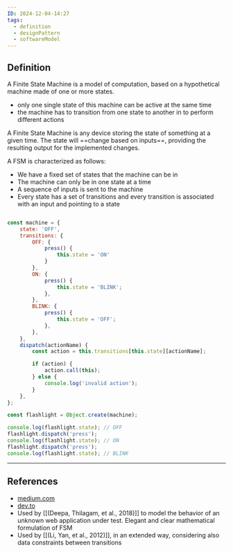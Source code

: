 ```yaml
---
ID: 2024-12-04-14:27
tags:
  - definition
  - designPattern
  - softwareModel
---
```

## Definition

A Finite State Machine is a model of computation, based on a hypothetical machine made of one or more states.
- only one single state of this machine can be active at the same time
- the machine has to transition from one state to another in to perform different actions

A Finite State Machine is any device storing the state of something at a given time.
The state will ==change based on inputs==, providing the resulting output for the implemented changes.

A FSM is characterized as follows:
- We have a fixed set of states that the machine can be in
- The machine can only be in one state at a time
- A sequence of inputs is sent to the machine
- Every state has a set of transitions and every transition is associated with an input and pointing to a state

```javascript

const machine = {
    state: 'OFF',
    transitions: {
        OFF: {
            press() {
                this.state = 'ON'
            }
        },
        ON: {
            press() {
                this.state = 'BLINK';
            },
        },
        BLINK: {
            press() {
                this.state = 'OFF';
            },
        },
    },
    dispatch(actionName) {
        const action = this.transitions[this.state][actionName];

        if (action) {
            action.call(this);
        } else {
            console.log('invalid action');
        }
    },
};

const flashlight = Object.create(machine);

console.log(flashlight.state); // OFF
flashlight.dispatch('press'); 
console.log(flashlight.state); // ON
flashlight.dispatch('press');
console.log(flashlight.state); // BLINK

```

---
## References

- [medium.com](https://medium.com/@mlbors/what-is-a-finite-state-machine-6d8dec727e2c)
- [dev.to](https://dev.to/spukas/finite-state-machine-in-javascript-1ki1)
- Used by [[(Deepa, Thilagam, et al., 2018)]] to model the behavior of an unknown web application under test. Elegant and clear mathematical formulation of FSM
- Used by [[(Li, Yan, et al., 2012)]], in an extended way, considering also data constraints between transitions
